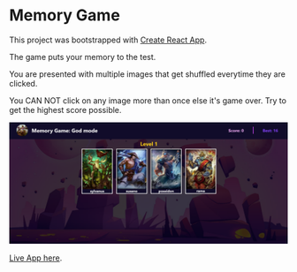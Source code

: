 # Memory Game

This project was bootstrapped with [Create React App](https://github.com/facebook/create-react-app).

The game puts your memory to the test.

You are presented with multiple images that get shuffled everytime they are clicked.

You CAN NOT click on any image more than once else it's game over. Try to get the highest score possible.

<div align="center"><img src="./src/Screenshot_Memory_ game.png" alt="app screenshot" width="1000" /></div>

[Live App here](https://a-adeleye.github.io/memory-game/).